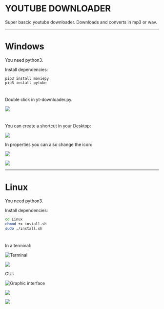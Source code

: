 # YOUTUBE DOWNLOADER
Super bascic youtube downloader. Downloads and converts in mp3 or wav. 
________________________________________________________________________________________________________


# Windows

You need python3. 

Install dependencies:



```batch
pip3 install moviepy
pip3 install pytube
```

#

Double click in yt-downloader.py.


![](https://raw.githubusercontent.com/DeHerschel/Youtube-Downloader/main/assets/windows.png)

#

You can create a shortcut in your Desktop:

![](https://raw.githubusercontent.com/DeHerschel/Youtube-Downloader/main/assets/shortcut.png)

In properties you can also change the icon:

![](https://raw.githubusercontent.com/DeHerschel/Youtube-Downloader/main/assets/properties.png)

![](https://raw.githubusercontent.com/DeHerschel/Youtube-Downloader/main/assets/fullyt.png)



________________________________________________________________________________________________________

# Linux
You need python3. 

Install dependencies:



```bash
cd Linux
chmod +x install.sh
sudo ./install.sh
```
# 

In a terminal:

![Terminal](https://raw.githubusercontent.com/DeHerschel/Youtube-Downloader/main/assets/help.png)

![](https://raw.githubusercontent.com/DeHerschel/Youtube-Downloader/main/assets/terminal.png)



GUI:

![Graphic interface](https://raw.githubusercontent.com/DeHerschel/Youtube-Downloader/main/assets/basic.png)

![](https://raw.githubusercontent.com/DeHerschel/Youtube-Downloader/main/assets/downloading.png)

![](https://raw.githubusercontent.com/DeHerschel/Youtube-Downloader/main/assets/downloaded.png)



